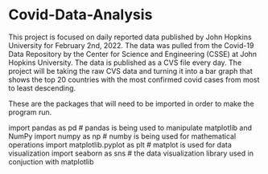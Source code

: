 # Covid-Data-Analysis
This project is focused on daily reported data published by John Hopkins University for February 2nd, 2022. The data was pulled from the Covid-19 Data Repository by the Center for Science and Engineering (CSSE) at John Hopkins University. The data is published as a CVS file every day. The project will be taking the raw CVS data and turning it into a bar graph that shows the top 20 countries with the most confirmed covid cases from most to least descending. 

These are the packages that will need to be imported in order to make the program run. 

import pandas as pd #                 pandas is being used to manipulate matplotlib and NumPy
import numpy as np #                  numby is being used for mathematical operations
import matplotlib.pyplot as plt #     matplot is used for data visualization
import seaborn as sns #               the data visualization library used in conjuction with matplotlib




